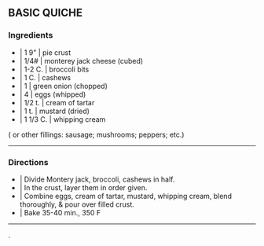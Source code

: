 ## BASIC QUICHE

### Ingredients

* | 1 9" | pie crust
* | 1/4# | monterey jack cheese (cubed)
* | 1-2 C. | broccoli bits
* | 1 C. | cashews
* | 1 | green onion (chopped)
* | 4 | eggs (whipped)
* | 1/2 t. | cream of tartar
* | 1 t. | mustard (dried)
* | 1 1/3 C. | whipping cream

( or other fillings: sausage; mushrooms; peppers; etc.)

---

### Directions

* | Divide Montery jack, broccoli, cashews in half.
* | In the crust, layer them in order given.
* | Combine eggs, cream of tartar, mustard, whipping cream, blend thoroughly, & pour over filled crust.
* | Bake 35-40 min., 350 F

---
.
